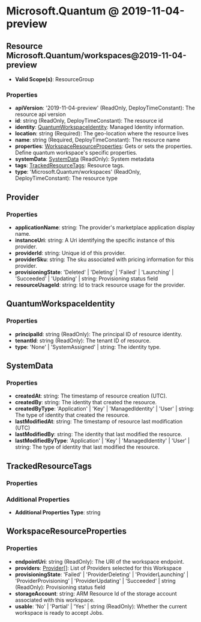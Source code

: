 # Microsoft.Quantum @ 2019-11-04-preview

## Resource Microsoft.Quantum/workspaces@2019-11-04-preview
* **Valid Scope(s)**: ResourceGroup
### Properties
* **apiVersion**: '2019-11-04-preview' (ReadOnly, DeployTimeConstant): The resource api version
* **id**: string (ReadOnly, DeployTimeConstant): The resource id
* **identity**: [QuantumWorkspaceIdentity](#quantumworkspaceidentity): Managed Identity information.
* **location**: string (Required): The geo-location where the resource lives
* **name**: string (Required, DeployTimeConstant): The resource name
* **properties**: [WorkspaceResourceProperties](#workspaceresourceproperties): Gets or sets the properties. Define quantum workspace's specific properties.
* **systemData**: [SystemData](#systemdata) (ReadOnly): System metadata
* **tags**: [TrackedResourceTags](#trackedresourcetags): Resource tags.
* **type**: 'Microsoft.Quantum/workspaces' (ReadOnly, DeployTimeConstant): The resource type

## Provider
### Properties
* **applicationName**: string: The provider's marketplace application display name.
* **instanceUri**: string: A Uri identifying the specific instance of this provider.
* **providerId**: string: Unique id of this provider.
* **providerSku**: string: The sku associated with pricing information for this provider.
* **provisioningState**: 'Deleted' | 'Deleting' | 'Failed' | 'Launching' | 'Succeeded' | 'Updating' | string: Provisioning status field
* **resourceUsageId**: string: Id to track resource usage for the provider.

## QuantumWorkspaceIdentity
### Properties
* **principalId**: string (ReadOnly): The principal ID of resource identity.
* **tenantId**: string (ReadOnly): The tenant ID of resource.
* **type**: 'None' | 'SystemAssigned' | string: The identity type.

## SystemData
### Properties
* **createdAt**: string: The timestamp of resource creation (UTC).
* **createdBy**: string: The identity that created the resource.
* **createdByType**: 'Application' | 'Key' | 'ManagedIdentity' | 'User' | string: The type of identity that created the resource.
* **lastModifiedAt**: string: The timestamp of resource last modification (UTC)
* **lastModifiedBy**: string: The identity that last modified the resource.
* **lastModifiedByType**: 'Application' | 'Key' | 'ManagedIdentity' | 'User' | string: The type of identity that last modified the resource.

## TrackedResourceTags
### Properties
### Additional Properties
* **Additional Properties Type**: string

## WorkspaceResourceProperties
### Properties
* **endpointUri**: string (ReadOnly): The URI of the workspace endpoint.
* **providers**: [Provider](#provider)[]: List of Providers selected for this Workspace
* **provisioningState**: 'Failed' | 'ProviderDeleting' | 'ProviderLaunching' | 'ProviderProvisioning' | 'ProviderUpdating' | 'Succeeded' | string (ReadOnly): Provisioning status field
* **storageAccount**: string: ARM Resource Id of the storage account associated with this workspace.
* **usable**: 'No' | 'Partial' | 'Yes' | string (ReadOnly): Whether the current workspace is ready to accept Jobs.

